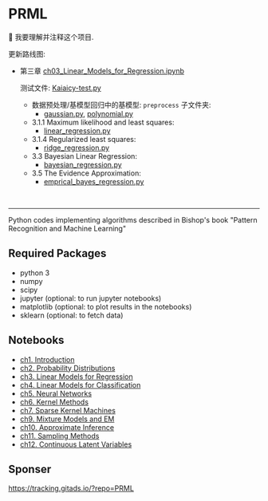 # PRML
:rice: 我要理解并注释这个项目.

更新路线图:

+ 第三章 [ch03_Linear_Models_for_Regression.ipynb](notebooks/ch03_Linear_Models_for_Regression.ipynb)

  测试文件: [Kaiaicy-test.py](notebooks/Kaiaicy-test.py)

  + 数据预处理/基模型回归中的基模型: `preprocess` 子文件夹:
    + [gaussian.py](prml/preprocess/gaussian.py), [polynomial.py](prml/preprocess/gaussian.py)
  + 3.1.1 Maximum likelihood and least squares:
    + [linear_regression.py](prml/linear/linear_regression.py)
  + 3.1.4 Regularized least squares:
    + [ridge_regression.py](prml/linear/ridge_regression.py)
  + 3.3 Bayesian Linear Regression:
    + [bayesian_regression.py](prml/linear/bayesian_regression.py)
  + 3.5 The Evidence Approximation:
    + [emprical_bayes_regression.py](prml/linear/emprical_bayes_regression.py)

&nbsp;

---

Python codes implementing algorithms described in Bishop's book "Pattern Recognition and Machine Learning"

## Required Packages
- python 3
- numpy
- scipy
- jupyter (optional: to run jupyter notebooks)
- matplotlib (optional: to plot results in the notebooks)
- sklearn (optional: to fetch data)

## Notebooks
- [ch1. Introduction](https://nbviewer.jupyter.org/github/ctgk/PRML/blob/master/notebooks/ch01_Introduction.ipynb)
- [ch2. Probability Distributions](https://nbviewer.jupyter.org/github/ctgk/PRML/blob/master/notebooks/ch02_Probability_Distributions.ipynb)
- [ch3. Linear Models for Regression](https://nbviewer.jupyter.org/github/ctgk/PRML/blob/master/notebooks/ch03_Linear_Models_for_Regression.ipynb)
- [ch4. Linear Models for Classification](https://nbviewer.jupyter.org/github/ctgk/PRML/blob/master/notebooks/ch04_Linear_Models_for_Classfication.ipynb)
- [ch5. Neural Networks](https://nbviewer.jupyter.org/github/ctgk/PRML/blob/master/notebooks/ch05_Neural_Networks.ipynb)
- [ch6. Kernel Methods](https://nbviewer.jupyter.org/github/ctgk/PRML/blob/master/notebooks/ch06_Kernel_Methods.ipynb)
- [ch7. Sparse Kernel Machines](https://nbviewer.jupyter.org/github/ctgk/PRML/blob/master/notebooks/ch07_Sparse_Kernel_Machines.ipynb)
- [ch9. Mixture Models and EM](https://nbviewer.jupyter.org/github/ctgk/PRML/blob/master/notebooks/ch09_Mixture_Models_and_EM.ipynb)
- [ch10. Approximate Inference](https://nbviewer.jupyter.org/github/ctgk/PRML/blob/master/notebooks/ch10_Approximate_Inference.ipynb)
- [ch11. Sampling Methods](https://nbviewer.jupyter.org/github/ctgk/PRML/blob/master/notebooks/ch11_Sampling_Methods.ipynb)
- [ch12. Continuous Latent Variables](https://nbviewer.jupyter.org/github/ctgk/PRML/blob/master/notebooks/ch12_Continuous_Latent_Variables.ipynb)

## Sponser
https://tracking.gitads.io/?repo=PRML
